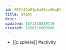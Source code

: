 ```yaml
---
id: FB7t4OaMIp6aG5zvGKqBf
title: ateAt
desc: ''
updated: 1671318839116
created: 1638116009086
---
```




- [[c.sphere]] #activity

